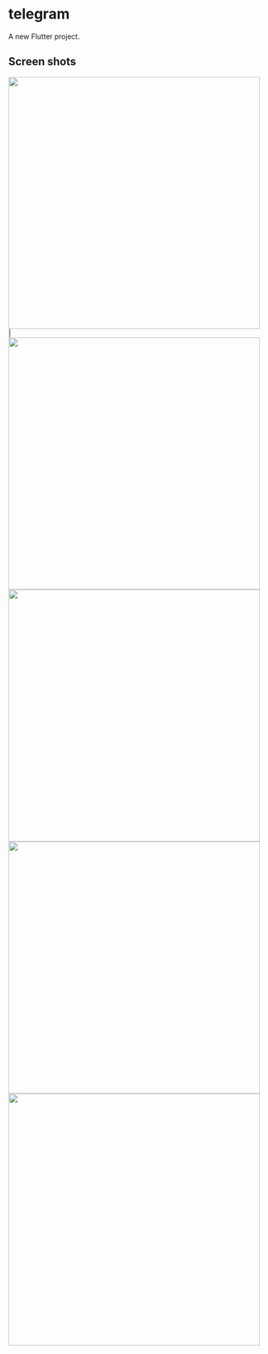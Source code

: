 # telegram

A new Flutter project.

## Screen shots

<img src = "" height = 500px/> |
<img src = "" height = 500px/>
<img src = "" height = 500px/>
<img src = "" height = 500px/>
<img src = "" height = 500px/>
